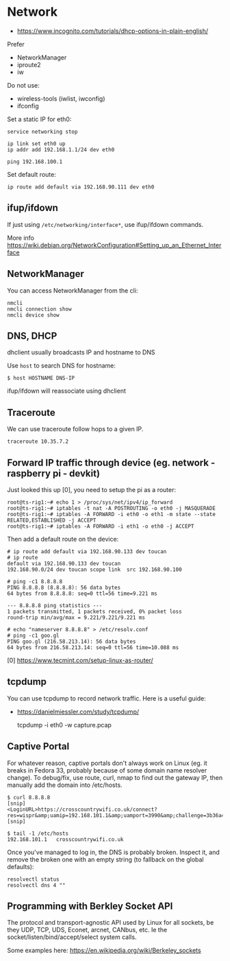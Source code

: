 # Network
- https://www.incognito.com/tutorials/dhcp-options-in-plain-english/

Prefer
- NetworkManager
- iproute2
- iw

Do not use:
- wireless-tools (iwlist, iwconfig)
- ifconfig

Set a static IP for eth0:

    service networking stop

    ip link set eth0 up
    ip addr add 192.168.1.1/24 dev eth0

    ping 192.168.100.1

Set default route:

    ip route add default via 192.168.90.111 dev eth0


## ifup/ifdown
If just using `/etc/networking/interface*`, use ifup/ifdown commands.

More info https://wiki.debian.org/NetworkConfiguration#Setting_up_an_Ethernet_Interface


## NetworkManager
You can access NetworkManager from the cli:

    nmcli
    nmcli connection show
    nmcli device show


## DNS, DHCP
dhclient usually broadcasts IP and hostname to DNS

Use `host` to search DNS for hostname:

    $ host HOSTNAME DNS-IP

ifup/ifdown will reassociate using dhclient


## Traceroute
We can use traceroute follow hops to a given IP.

    traceroute 10.35.7.2


## Forward IP traffic through device (eg. network - raspberry pi - devkit)
Just looked this up [0], you need to setup the pi as a router:

    root@ts-rig1:~# echo 1 > /proc/sys/net/ipv4/ip_forward
    root@ts-rig1:~# iptables -t nat -A POSTROUTING -o eth0 -j MASQUERADE
    root@ts-rig1:~# iptables -A FORWARD -i eth0 -o eth1 -m state --state RELATED,ESTABLISHED -j ACCEPT
    root@ts-rig1:~# iptables -A FORWARD -i eth1 -o eth0 -j ACCEPT

Then add a default route on the device:

    # ip route add default via 192.168.90.133 dev toucan
    # ip route
    default via 192.168.90.133 dev toucan
    192.168.90.0/24 dev toucan scope link  src 192.168.90.100

    # ping -c1 8.8.8.8
    PING 8.8.8.8 (8.8.8.8): 56 data bytes
    64 bytes from 8.8.8.8: seq=0 ttl=56 time=9.221 ms

    --- 8.8.8.8 ping statistics ---
    1 packets transmitted, 1 packets received, 0% packet loss
    round-trip min/avg/max = 9.221/9.221/9.221 ms

    # echo "nameserver 8.8.8.8" > /etc/resolv.conf
    # ping -c1 goo.gl
    PING goo.gl (216.58.213.14): 56 data bytes
    64 bytes from 216.58.213.14: seq=0 ttl=56 time=10.088 ms

[0] https://www.tecmint.com/setup-linux-as-router/

## tcpdump
You can use tcpdump to record network traffic. Here is a useful guide:
- https://danielmiessler.com/study/tcpdump/

    tcpdump -i eth0 -w capture.pcap

## Captive Portal
For whatever reason, captive portals don't always work on Linux (eg. it breaks
in Fedora 33, probably because of some domain name resolver change).  To
debug/fix, use route, curl, nmap to find out the gateway IP, then manually add
the domain into /etc/hosts.

    $ curl 8.8.8.8
    [snip]
    <LoginURL>https://crosscountrywifi.co.uk/connect?res=wispr&amp;uamip=192.168.101.1&amp;uamport=3990&amp;challenge=3b36a4a892ee976a02de8662066098fa</LoginURL>
    [snip]

    $ tail -1 /etc/hosts
    192.168.101.1   crosscountrywifi.co.uk

Once you've managed to log in, the DNS is probably broken. Inspect it, and
remove the broken one with an empty string (to fallback on the global defaults):

    resolvectl status
    resolvectl dns 4 ""

## Programming with Berkley Socket API
The protocol and transport-agnostic API used by Linux for all sockets, be they
UDP, TCP, UDS, Econet, arcnet, CANbus, etc.  Ie the
socket/listen/bind/accept/select system calls.

Some examples here: https://en.wikipedia.org/wiki/Berkeley_sockets
